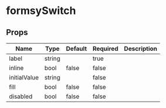 # formsySwitch

## Props
| Name         | Type   | Default | Required | Description |
| ------------ | ------ | ------- | -------- | ----------- |
| label        | string |         | true     |             |
| inline       | bool   | false   | false    |             |
| initialValue | string |         | false    |             |
| fill         | bool   | false   | false    |             |
| disabled     | bool   | false   | false    |             |
